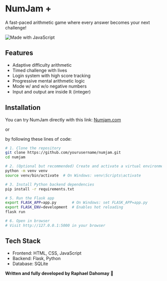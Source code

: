 # NumJam +
A fast-paced arithmetic game where every answer becomes your next challenge!

![Made with JavaScript](https://img.shields.io/badge/Made%20with-JavaScript-yellow)

## Features
- Adaptive difficulty arithmetic
- Timed challenge with lives
- Login system with high score tracking
- Progressive mental arithmetic logic
- Mode w/ and w/o negative numbers
- Input and output are inside ℝ (integer)

## Installation
You can try NumJam directly with this link: [Numjam.com](https://numjam.onrender.com/)

or

by following these lines of code:

```bash
# 1. Clone the repository
git clone https://github.com/yourusername/numjam.git
cd numjam

# 2. (Optional but recommended) Create and activate a virtual environment
python -m venv venv
source venv/bin/activate  # On Windows: venv\Scripts\activate

# 3. Install Python backend dependencies
pip install -r requirements.txt

# 5. Run the Flask app
export FLASK_APP=app.py       # On Windows: set FLASK_APP=app.py
export FLASK_ENV=development  # Enables hot reloading
flask run

# 6. Open in browser
# Visit http://127.0.0.1:5000 in your browser
```

## Tech Stack
- Frontend: HTML, CSS, JavaScript
- Backend: Flask, Python
- Database: SQLite 

**Written and fully developed by Raphael Dahomay** 🥷
